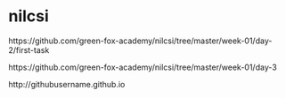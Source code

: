 # nilcsi

<p>https://github.com/green-fox-academy/nilcsi/tree/master/week-01/day-2/first-task</p>
<p>https://github.com/green-fox-academy/nilcsi/tree/master/week-01/day-3</p>
<p>http://githubusername.github.io</p>
